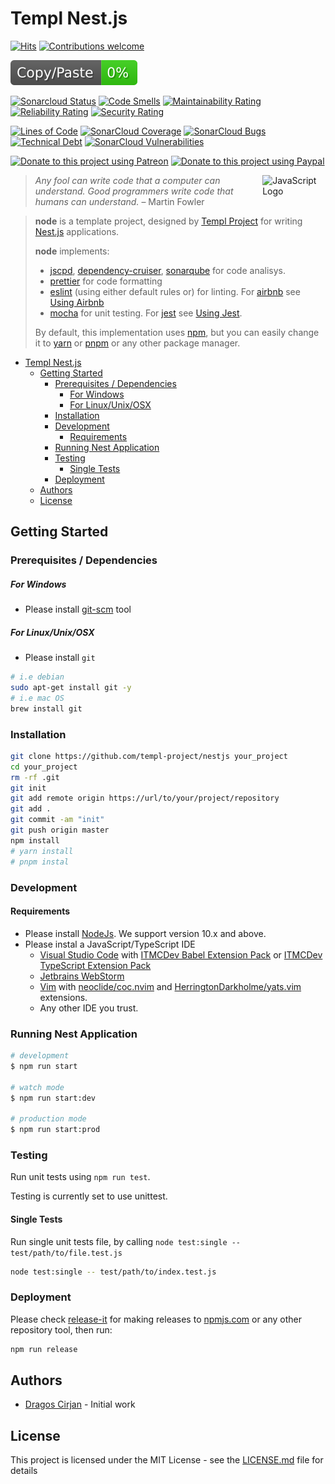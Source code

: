 # Templ Nest.js

<!-- https://hits.seeyoufarm.com/ -->
[![Hits](https://hits.seeyoufarm.com/api/count/incr/badge.svg?url=https%3A%2F%2Fgithub.com%2Ftempl-project%2Fnode&count_bg=%2379C83D&title_bg=%23555555&icon=&icon_color=%23E7E7E7&title=hits&edge_flat=false)](https://hits.seeyoufarm.com)
[![Contributions welcome](https://img.shields.io/badge/contributions-welcome-brightgreen.svg?style=flat)](https://github.com/templ-project/nestjs/issues)

![JSCPD](.jscpd/jscpd-badge.svg?raw=true)

<!-- [![TravisCI](https://travis-ci.org/templ-project/nestjs.svg?branch=master)](https://travis-ci.org/templ-project/nestjs) -->
<!-- CI Badges -->
<!-- [![CircleCI](https://circleci.com/gh/templ-project/nestjs.svg?style=shield)](https://circleci.com/gh/templ-project/nestjs) -->

[![Sonarcloud Status](https://sonarcloud.io/api/project_badges/measure?project=templ-project_nestjs&metric=alert_status)](https://sonarcloud.io/dashboard?id=templ-project_nestjs)
[![Code Smells](https://sonarcloud.io/api/project_badges/measure?project=templ-project_nestjs&metric=code_smells)](https://sonarcloud.io/dashboard?id=templ-project_nestjs)
[![Maintainability Rating](https://sonarcloud.io/api/project_badges/measure?project=templ-project_nestjs&metric=sqale_rating)](https://sonarcloud.io/dashboard?id=templ-project_nestjs)
[![Reliability Rating](https://sonarcloud.io/api/project_badges/measure?project=templ-project_nestjs&metric=reliability_rating)](https://sonarcloud.io/dashboard?id=templ-project_nestjs)
[![Security Rating](https://sonarcloud.io/api/project_badges/measure?project=templ-project_nestjs&metric=security_rating)](https://sonarcloud.io/dashboard?id=templ-project_nestjs)

[![Lines of Code](https://sonarcloud.io/api/project_badges/measure?project=templ-project_nestjs&metric=ncloc)](https://sonarcloud.io/dashboard?id=templ-project_nestjs)
[![SonarCloud Coverage](https://sonarcloud.io/api/project_badges/measure?project=templ-project_nestjs&metric=coverage)](https://sonarcloud.io/component_measures/metric/coverage/list?id=templ-project_nestjs)
[![SonarCloud Bugs](https://sonarcloud.io/api/project_badges/measure?project=templ-project_nestjs&metric=bugs)](https://sonarcloud.io/component_measures/metric/reliability_rating/list?id=templ-project_nestjs)
[![Technical Debt](https://sonarcloud.io/api/project_badges/measure?project=templ-project_nestjs&metric=sqale_index)](https://sonarcloud.io/dashboard?id=templ-project_nestjs)
[![SonarCloud Vulnerabilities](https://sonarcloud.io/api/project_badges/measure?project=templ-project_nestjs&metric=vulnerabilities)](https://sonarcloud.io/component_measures/metric/security_rating/list?id=templ-project_nestjs)

<!-- Donation Badges -->
[![Donate to this project using Patreon](https://img.shields.io/badge/patreon-donate-yellow.svg)](https://patreon.com/dragoscirjan)
[![Donate to this project using Paypal](https://img.shields.io/badge/paypal-donate-yellow.svg)](https://www.paypal.com/cgi-bin/webscr?cmd=_s-xclick&hosted_button_id=QBP6DEBJDEMV2&source=url)

<img alt="JavaScript Logo" src="https://img.shields.io/twitter/follow/nestframework.svg?style=social&label=Follow" width="20%" align="right" />

<!-- Project Description Starts Here -->

> *Any fool can write code that a computer can understand. Good programmers write code that humans can understand.* – Martin Fowler

> **node** is a template project, designed by [Templ Project](http://templ-project.github.io) for writing [Nest.js](https://nestjs.com) applications.
>
> **node** implements:
>
> - [jscpd](https://github.com/kucherenko/jscpd), [dependency-cruiser](https://github.com/sverweij/dependency-cruiser), [sonarqube](https://www.sonarqube.org/) for code analisys.
> - [prettier](https://prettier.io/) for code formatting
> - [eslint](https://eslint.org/) (using either default rules or) for linting. For [airbnb](https://github.com/airbnb) see [Using Airbnb](manual/using-using-esling-airbnb.md)
> - [mocha](https://mochajs.org/) for unit testing. For [jest](https://jestjs.io/) see [Using Jest](manual/using-jest.md).
>
> By default, this implementation uses [npm](https://www.npmjs.com/), but you can easily change it to [yarn](https://yarnpkg.com/) or [pnpm](https://pnpm.js.org/) or any other package manager.

<!-- Project Description Ends Here -->

<!--
Insert Table of Contents Here
This can be done using [AlanWalk.markdown-toc](https://marketplace.visualstudio.com/items?itemName=AlanWalk.markdown-toc) plugin, 
which is also included in 
[itmcdev.generic-extension-pack](https://marketplace.visualstudio.com/items?itemName=itmcdev.generic-extension-pack) extension pack.
-->
<!-- TOC -->

- [Templ Nest.js](#templ-nestjs)
  - [Getting Started](#getting-started)
    - [Prerequisites / Dependencies](#prerequisites--dependencies)
        - [For Windows](#for-windows)
        - [For Linux/Unix/OSX](#for-linuxunixosx)
    - [Installation](#installation)
    - [Development](#development)
      - [Requirements](#requirements)
    - [Running Nest Application](#running-nest-application)
    - [Testing](#testing)
      - [Single Tests](#single-tests)
    - [Deployment](#deployment)
  - [Authors](#authors)
  - [License](#license)

<!-- /TOC -->

## Getting Started

### Prerequisites / Dependencies

<!-- What things you need to install the software and how to install them (based on each OS type). -->
##### For Windows

- Please install [git-scm](https://git-scm.com/download/win) tool

##### For Linux/Unix/OSX

- Please install `git`

```bash
# i.e debian
sudo apt-get install git -y
# i.e mac OS
brew install git
```

<!-- #### Known Issues / Troubleshooting

Describe a list of known issues, and how to bypass them. -->

### Installation

<!-- 
A step by step series of examples that tell you how to get a development env running 
Use sub-headers if necesary
-->

```bash
git clone https://github.com/templ-project/nestjs your_project
cd your_project
rm -rf .git
git init
git add remote origin https://url/to/your/project/repository
git add .
git commit -am "init"
git push origin master
npm install
# yarn install
# pnpm instal
```

### Development

<!-- Explain any development process for the project, if necesary -->
#### Requirements

- Please install [NodeJs](https://nodejs.org/en/). We support version 10.x and above.
- Please instal a JavaScript/TypeScript IDE
  - [Visual Studio Code](https://code.visualstudio.com/) with [ITMCDev Babel Extension Pack](https://marketplace.visualstudio.com/items?itemName=itmcdev.node-babel-extension-pack) or [ITMCDev TypeScript Extension Pack](https://marketplace.visualstudio.com/items?itemName=itmcdev.nestjs-extension-pack)
  - [Jetbrains WebStorm](https://www.jetbrains.com/webstorm/)
  - [Vim](https://www.vim.org/) with [neoclide/coc.nvim](https://github.com/neoclide/coc.nvim) and [HerringtonDarkholme/yats.vim](https://github.com/HerringtonDarkholme/yats.vim) extensions.
  - Any other IDE you trust.

### Running Nest Application

```bash
# development
$ npm run start

# watch mode
$ npm run start:dev

# production mode
$ npm run start:prod
```

### Testing

<!-- Explain how to run the automated tests for this system -->

Run unit tests using `npm run test`.

Testing is currently set to use unittest.

#### Single Tests

Run single unit tests file, by calling `node test:single -- test/path/to/file.test.js`

```bash
node test:single -- test/path/to/index.test.js
```


### Deployment

<!-- Add additional notes about how to deploy this on a live system -->

Please check [release-it](https://www.npmjs.com/package/release-it) for making releases to [npmjs.com](https://www.npmjs.com/) or any other repository tool, then run:

```bash
npm run release
```

## Authors

* [Dragos Cirjan](mailto:dragos.cirjan@gmail.com) - Initial work

<!-- ## Issues / Support

Add a set of links to the [issues](/templ-project/nestjs/issues) page/website, so people can know where to add issues/bugs or ask for support. -->

## License

<!-- Add licence fit for the project -->

This project is licensed under the MIT License - see the [LICENSE.md](LICENSE.md) file for details

<!-- ## Changelog

Small changelog history. The rest should be added to [CHANGELOG.md](CHANGELOG.md).

See here a template for changelogs: https://keepachangelog.com/en/1.0.0/

Also see this tool for automatically generating them: https://www.npmjs.com/package/changelog -->
